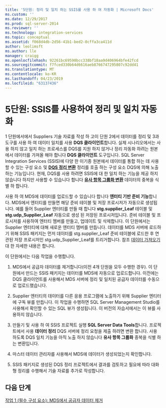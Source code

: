 ```yaml
---
title: '5단원: 정리 및 일치 하는 SSIS를 사용 하 여 자동화 | Microsoft Docs'
ms.custom: ''
ms.date: 12/29/2017
ms.prod: sql-server-2014
ms.reviewer: ''
ms.technology: integration-services
ms.topic: conceptual
ms.assetid: f068d4db-2d56-41b1-bed2-0cffa3ca411d
author: leolimsft
ms.author: lle
manager: craigg
ms.openlocfilehash: 92261bc69590bcc338bf18aa9d406964bfe42fcd
ms.sourcegitcommit: f7fced330b64d6616aeb8766747295807c92dd41
ms.translationtype: MT
ms.contentlocale: ko-KR
ms.lasthandoff: 04/23/2019
ms.locfileid: "63137436"
---
```

# <a name="lesson-5-automating-the-cleansing-and-matching-using-ssis"></a>5단원: SSIS를 사용하여 정리 및 일치 자동화
  1 단원에서에서 Suppliers 기술 자료를 작성 하 고이 단원 2에서 데이터를 정리 및 3과 도구를 사용 하 여 데이터 일치를 사용 **DQS 클라이언트**합니다. 실제 시나리오에서는 사용 하지 않고 일치 하는 프로세스를 DQS를 지원 하지 않거나 정리 자동화 하려는 원본에서 데이터를 가져올 해야 합니다 **DQS 클라이언트** 도구입니다. SQL Server Integration Services (SSIS)에 다양 한 이기종 원본에서 데이터를 통합 하는 데 사용할 수 있는 구성 요소 및 **[DQS 정리 변환](https://msdn.microsoft.com/library/ee677619.aspx)** 정리를 호출 하는 구성 요소 DQS에 의해 노출 하는 기능입니다. 현재, DQS를 사용 하려면 SSIS에 대 한 일치 하는 기능을 제공 하지 않습니다 하지만 사용할 수 있습니다 합니다 **[유사 항목 그룹화 변환](../integration-services/data-flow/transformations/fuzzy-grouping-transformation.md)** 데이터의 중복을 식별 하 합니다.  
  
 사용 하 여 MDS에 데이터를 업로드할 수 있습니다 합니다 **엔터티 기반 준비 기능**합니다. MDS에서 엔터티를 만들면 해당 준비 테이블 및 저장 프로시저가 자동으로 생성됩니다. 예를 들어 Supplier 엔터티를 만들 때 합니다 **stg.supplier_Leaf** 테이블 및 **stg.udp_Supplier_Leaf** 자동으로 생성 된 저장된 프로시저입니다. 준비 테이블 및 프로시저를 사용하여 엔터티 멤버를 만들고, 업데이트 및 삭제합니다. 이 단원에서는 Supplier 엔터티에 대해 새로운 엔터티 멤버를 만듭니다. 데이터를 MDS 서버에 로드하기 위해 SSIS 패키지는 먼저 데이터를 stg.supplier_Leaf 준비 테이블에 로드한 후 연관된 저장 프로시저인 stg.udp_Supplier_Leaf를 트리거합니다. 참조 [데이터 가져오기](../master-data-services/overview-importing-data-from-tables-master-data-services.md) 대 한 자세한 내용은 합니다.  
  
 이 단원에서는 다음 작업을 수행합니다.  
  
1.  MDS에서 공급자 데이터를 제거합니다(이전 4개 단원을 모두 수행한 경우). 이 단원에서 만드는 SSIS 패키지는 데이터를 MDS에 자동으로 업로드합니다. 이전에는 DQS 클라이언트를 사용해서 MDS 서버에 정리 및 일치된 공급자 데이터를 수동으로 업로드했습니다.  
  
2.  Supplier 엔터티의 데이터를 다른 응용 프로그램에 노출하기 위해 Supplier 엔티터에 구독 뷰를 만듭니다. 이 작업을 수행하면 SQL Server Management Studio를 사용해서 확인할 수 있는 SQL 뷰가 생성됩니다. 이 버전의 자습서에서는 이 뷰를 사용하지 않습니다.  
  
3.  만들기 및 사용 하 여 SSIS 프로젝트 실행 **SQL Server Data Tools**합니다. 프로젝트에서 사용 **데이터 정리** DQS 서버에 정리 요청을 제출 하려면 변환 합니다. 사용 하도록 DQS 일치 기능을 아직 노출 하지 않습니다 **유사 항목 그룹화** 중복을 식별 하는 변환입니다.  
  
4.  마스터 데이터 관리자를 사용해서 MDS에 데이터가 생성되었는지 확인합니다.  
  
5.  SSIS 패키지로 생성된 DQS 정리 프로젝트에서 결과를 검토하고 필요에 따라 대화형 정리를 수행해서 기술 자료를 추가로 작성합니다.  
  
## <a name="next-step"></a>다음 단계  
 [작업 1 &#40;필수 구성 요소&#41;: MDS에서 공급자 데이터 제거](../../2014/tutorials/task-1-prerequisite-removing-supplier-data-in-mds.md)  
  
  
